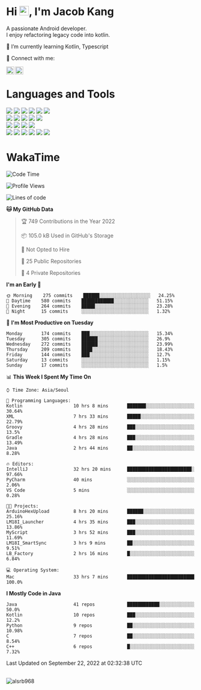 # Hi <img src="https://media.giphy.com/media/hvRJCLFzcasrR4ia7z/giphy.gif" width="25px">, I'm Jacob Kang
A passionate Android developer.
</br>
I enjoy refactoring legacy code into kotlin.

🌱 I’m currently learning Kotlin, Typescript

🤝 Connect with me:

<a href="https://www.linkedin.com/in/minkyu-kang-b7477b1b2/"><img align="left" src="https://raw.githubusercontent.com/yushi1007/yushi1007/main/images/linkedin.svg" alt="Minkyu Kang | LinkedIn" width="21px"/></a>
<a href="https://www.instagram.com/_jacob_kang/"><img align="left" src="https://raw.githubusercontent.com/yushi1007/yushi1007/main/images/instagram.svg" alt="Jacob Kang | Instagram" width="21px"/></a>

</br>

# Languages and Tools

<div align="left">
<img src="https://img.shields.io/badge/java-007396?logo=java&logoColor=white"/>
<img src="https://img.shields.io/badge/kotlin-7F52FF?logo=kotlin&logoColor=white"/>
<img src="https://img.shields.io/badge/python-3776AB?logo=python&logoColor=white"/>
<img src="https://img.shields.io/badge/bash shell-4EAA25?logo=gnubash&logoColor=white"/>
<img src="https://img.shields.io/badge/c-A8B9CC?logo=c&logoColor=white"/>
<img src="https://img.shields.io/badge/c++-00599C?logo=c%2b%2b&logoColor=white"/>
</div>
<div align="left">
<img src="https://img.shields.io/badge/git-F05032?logo=git&logoColor=white"/>
<img src="https://img.shields.io/badge/github-181717?logo=github&logoColor=white"/>
<img src="https://img.shields.io/badge/mysql-4479A1?logo=mysql&logoColor=white"/>
<img src="https://img.shields.io/badge/sqlite-003B57?logo=sqlite&logoColor=white"/>
<img src="https://img.shields.io/badge/amazon AWS-232F3E?logo=amazonaws&logoColor=white"/>
</div>
<div align="left">
<img src="https://img.shields.io/badge/android-3DDC84?logo=android&logoColor=white"/>
<img src="https://img.shields.io/badge/linux-FCC624?logo=linux&logoColor=white"/>
<img src="https://img.shields.io/badge/flask-000000?logo=flask&logoColor=white"/>
<img src="https://img.shields.io/badge/arduino-00979D?logo=arduino&logoColor=white"/>
</div>
<div align="left">
<img src="https://img.shields.io/badge/slack-4A154B?logo=slack&logoColor=white"/>
<img src="https://img.shields.io/badge/notion-000000?logo=notion&logoColor=white"/>
<img src="https://img.shields.io/badge/jira-0052CC?logo=jira&logoColor=white"/>
<img src="https://img.shields.io/badge/postman-FF6C37?logo=postman&logoColor=white"/>
<img src="https://img.shields.io/badge/intellij-000000?logo=intellijidea&logoColor=white"/>
<img src="https://img.shields.io/badge/pycharm-000000?logo=pycharm&logoColor=white"/>
</div>

# WakaTime

<!--START_SECTION:waka-->
![Code Time](http://img.shields.io/badge/Code%20Time-1%2C239%20hrs%2020%20mins-blue)

![Profile Views](http://img.shields.io/badge/Profile%20Views-0-blue)

![Lines of code](https://img.shields.io/badge/From%20Hello%20World%20I%27ve%20Written--372%20Thousand%20lines%20of%20code-blue)

**🐱 My GitHub Data** 

> 🏆 749 Contributions in the Year 2022
 > 
> 📦 105.0 kB Used in GitHub's Storage 
 > 
> 🚫 Not Opted to Hire
 > 
> 📜 25 Public Repositories 
 > 
> 🔑 4 Private Repositories  
 > 
**I'm an Early 🐤** 

```text
🌞 Morning    275 commits    ██████░░░░░░░░░░░░░░░░░░░   24.25% 
🌆 Daytime    580 commits    ████████████░░░░░░░░░░░░░   51.15% 
🌃 Evening    264 commits    █████░░░░░░░░░░░░░░░░░░░░   23.28% 
🌙 Night      15 commits     ░░░░░░░░░░░░░░░░░░░░░░░░░   1.32%

```
📅 **I'm Most Productive on Tuesday** 

```text
Monday       174 commits    ███░░░░░░░░░░░░░░░░░░░░░░   15.34% 
Tuesday      305 commits    ██████░░░░░░░░░░░░░░░░░░░   26.9% 
Wednesday    272 commits    ██████░░░░░░░░░░░░░░░░░░░   23.99% 
Thursday     209 commits    ████░░░░░░░░░░░░░░░░░░░░░   18.43% 
Friday       144 commits    ███░░░░░░░░░░░░░░░░░░░░░░   12.7% 
Saturday     13 commits     ░░░░░░░░░░░░░░░░░░░░░░░░░   1.15% 
Sunday       17 commits     ░░░░░░░░░░░░░░░░░░░░░░░░░   1.5%

```


📊 **This Week I Spent My Time On** 

```text
⌚︎ Time Zone: Asia/Seoul

💬 Programming Languages: 
Kotlin                   10 hrs 8 mins       ███████░░░░░░░░░░░░░░░░░░   30.64% 
XML                      7 hrs 33 mins       █████░░░░░░░░░░░░░░░░░░░░   22.79% 
Groovy                   4 hrs 28 mins       ███░░░░░░░░░░░░░░░░░░░░░░   13.5% 
Gradle                   4 hrs 28 mins       ███░░░░░░░░░░░░░░░░░░░░░░   13.49% 
Java                     2 hrs 44 mins       ██░░░░░░░░░░░░░░░░░░░░░░░   8.28%

🔥 Editors: 
IntelliJ                 32 hrs 20 mins      ████████████████████████░   97.66% 
PyCharm                  40 mins             ░░░░░░░░░░░░░░░░░░░░░░░░░   2.06% 
VS Code                  5 mins              ░░░░░░░░░░░░░░░░░░░░░░░░░   0.28%

🐱‍💻 Projects: 
ArduinoHexUpload         8 hrs 20 mins       ██████░░░░░░░░░░░░░░░░░░░   25.16% 
LM18I_Launcher           4 hrs 35 mins       ███░░░░░░░░░░░░░░░░░░░░░░   13.86% 
MyScript                 3 hrs 52 mins       ███░░░░░░░░░░░░░░░░░░░░░░   11.69% 
LM18I_SmartSync          3 hrs 9 mins        ██░░░░░░░░░░░░░░░░░░░░░░░   9.51% 
LB_Factory               2 hrs 16 mins       █░░░░░░░░░░░░░░░░░░░░░░░░   6.84%

💻 Operating System: 
Mac                      33 hrs 7 mins       █████████████████████████   100.0%

```

**I Mostly Code in Java** 

```text
Java                     41 repos            ████████████░░░░░░░░░░░░░   50.0% 
Kotlin                   10 repos            ███░░░░░░░░░░░░░░░░░░░░░░   12.2% 
Python                   9 repos             ██░░░░░░░░░░░░░░░░░░░░░░░   10.98% 
C                        7 repos             ██░░░░░░░░░░░░░░░░░░░░░░░   8.54% 
C++                      6 repos             █░░░░░░░░░░░░░░░░░░░░░░░░   7.32%

```



 Last Updated on September 22, 2022 at 02:32:38 UTC
<!--END_SECTION:waka-->

</br>

<div align="left">
<img align="left" src="https://github-readme-stats.vercel.app/api/top-langs?username=alsrb968&show_icons=true&locale=en&layout=compact&theme=dark" alt="alsrb968" />
</div>
